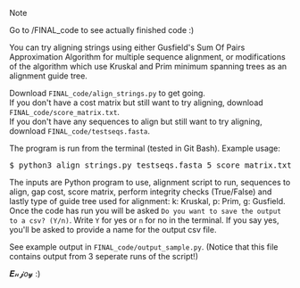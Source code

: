 > [!NOTE]
> Go to /FINAL_code to see actually finished code :)

You can try aligning strings using either Gusfield's Sum Of Pairs Approximation Algorithm for multiple sequence alignment, or modifications of the algorithm which use Kruskal and Prim minimum spanning trees as an alignment guide tree.  

Download `FINAL_code/align_strings.py` to get going.  
If you don't have a cost matrix but still want to try aligning, download `FINAL_code/score_matrix.txt`.  
If you don't have any sequences to align but still want to try aligning, download  `FINAL_code/testseqs.fasta`.  

The program is run from the terminal (tested in Git Bash).
Example usage: 
<pre>
$ python3 align_strings.py testseqs.fasta 5 score_matrix.txt False g
</pre>
The inputs are Python program to use, alignment script to run, sequences to align, gap cost, score matrix, perform integrity checks (True/False) and lastly type of guide tree used for alignment: k: Kruskal, p: Prim, g: Gusfield.   
Once the code has run you will be asked `Do you want to save the output to a csv? (Y/n)`. Write `Y` for yes or `n` for no in the terminal. If you say yes, you'll be asked to provide a name for the output csv file.

See example output in `FINAL_code/output_sample.py`. (Notice that this file contains output from 3 seperate runs of the script!)

𝑬𝓃𝓳𝑜𝔂 :) 
